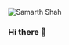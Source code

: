 ![Samarth Shah](https://drive.google.com/file/d/1I08biFtzJV9de8Pxb1oWh4bFQtNfLNQ-/view?usp=sharing)
### Hi there 👋

<!--
**sxmxr/sxmxr** is a ✨ _special_ ✨ repository because its `README.md` (this file) appears on your GitHub profile.

Here are some ideas to get you started:

- 🔭 I’m currently working on ...
- 🌱 I’m currently learning ...
- 👯 I’m looking to collaborate on ...
- 🤔 I’m looking for help with ...
- 💬 Ask me about ...
- 📫 How to reach me: ...
- 😄 Pronouns: ...
- ⚡ Fun fact: ...
-->
